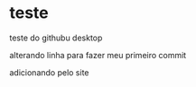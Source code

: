 # teste
 teste do githubu desktop

 alterando linha para fazer meu primeiro commit

adicionando pelo site
